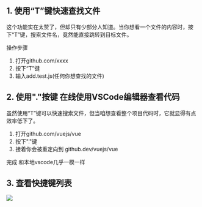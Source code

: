 
## 1. 使用“T”键快速查找文件

这个功能实在太赞了，但却只有少部分人知道。当你想看一个文件的内容时，按下“T”键，搜索文件名，竟然能直接跳转到目标文件。

操作步骤

1. 打开github.com/xxxx
2. 按下“T”键
3. 输入add.test.js(任何你想查找的文件)

## 2. 使用"."按键 在线使用VSCode编辑器查看代码 

虽然使用“T”键可以快速搜索文件，但当咱想查看整个项目代码时，它就显得有点效率低下了。

1. 打开github.com/vuejs/vue
2. 按下"."键
3. 接着你会被重定向到 github.dev/vuejs/vue

完成 和本地vscode几乎一模一样

## 3. 查看快捷键列表

![](https://qiniu.espe.work/blog/20220610155458.png)

